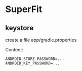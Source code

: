 # SuperFit
## keystore
create a file app/gradle.properties

Content:
``` 
ANDROID_STORE_PASSWORD=...
ANDROID_KEY_PASSWORD=...
```
